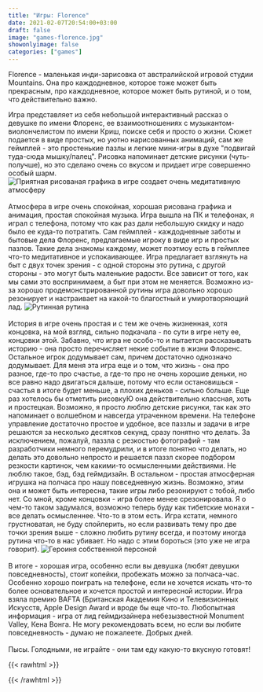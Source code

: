 ```yaml
---
title: "Игры: Florence"
date: 2021-02-07T20:54:00+03:00
draft: false
image: "games-florence.jpg"
showonlyimage: false
categories: ["games"]
---
```

Florence - маленькая инди-зарисовка от австралийской игровой студии Mountains. Она про каждодневное, которое тоже может быть прекрасным, про каждодневное, которое может быть рутиной, и о том, что действительно важно.
<!--more-->
Игра представляет из себя небольшой интерактивный рассказ о девушке по имени Флоренс, ее взаимоотношениях с музыкантом-виолончелистом по имени Криш, поиске себя и просто о жизни. Сюжет подается в виде простых, но уютно нарисованных анимаций, сам же геймплей - это простенькие пазлы и легкие мини-игры в духе "подвигай туда-сюда мышку/палец". Рисовка напоминает детские рисунки (чуть-получше), но это сделано очень со вкусом и придает игре совершенно особый шарм.
![Приятная рисованая графика в игре создает очень медитативную атмосферу](/games-florence2.png)
</br>  
Атмосфера в игре очень спокойная, хорошая рисована графика и анимация, простая спокойная музыка. Игра вышла на ПК и телефонах, я играл с телефона, потому что как раз дали небольшую скидку и надо было ее куда-то потратить. Сам геймплей - каждодневные заботы и бытовые дела Флоренс, предлагаемые игроку в виде игр и простых пазлов. Такие дела знакомы каждому, может поэтмоу есть в геймплее что-то медитативное и успокаивающее. Игра предлагает взглянуть на быт с двух точек зрения - с одной стороны это рутина, с другой стороны - это могут быть маленькие радости. Все зависит от того, как мы сами это воспринимаем, а быт при этом не меняется. Возможно из-за хорошо продемонстрированной рутины игра довольно хорошо резонирует и настраивает на какой-то благостный и умиротворяющий лад. 
![Рутинная рутина](/games-florence3.png)
</br>  
История в игре очень простая и с тем же очень жизненная, хотя концовка, на мой взгляд, сильно подкачала - по сути в игре нету ее, концовки этой. Забавно, что игра не особо-то и пытается рассказывать историю - она просто перечисляет некие событие в жизни Флоренс. Остальное игрок додумывает сам, причем достаточно однозначо додумывает. Для меня эта игра еще и о том, что жизнь - она про разное, где-то про счастье, а где-то про не очень хорошие деньки, но все равно надо двигаться дальше, потому что если остановишься - счастья в итоге будет меньше, а плохих деньков - сильно больше. Еще раз хотелось бы отметить рисовкуЮ она действительно классная, хоть и простецкая. Возможно, я просто люблю детские рисунки, так как это напоминает о волшебном и навсегда утраченном времени. На телефоне управление достаточно простое и удобное, все паззлы и задачи в игре решаются за несколько десятков секунд, сразу понятно что делать. За исключением, пожалуй, паззла с резкостью фотографий - там разработчики немного перемудрили, и в итоге понятно что делать, но делать это довольно непросто и решается паззл скорее подбором резкости картинок, чем какими-то осмысленными действиями. Не люблю такое, бэд, бэд геймдизайн. В остальном - простая атмосферная игрушка на полчаса про нашу повседневную жизнь. Возможно, этим она и может быть интересна, такие игры либо резонируют с тобой, либо нет. Со мной, кроме концовки - игра более менее срезонировала. Я о чем-то таком задумался, возможно теперь буду как тибетские монахи - все делать осмысленнее. Что-то в этом есть. Игра кстати, немного грустноватая, не буду спойлерить, но если развивать тему про две точки зрения выше - сложно любить рутину всегда, и поэтому иногда рутина что-то в нас убивает. Но надо с этим бороться (это уже не игра говорит). 
![Героиня собственной персоной](/games-florence4.jpg)
</br>  
В итоге - хорошая игра, особенно если вы девушка (любят девушки повседневность), стоит копейки, пробежать можно за полчаса-час. Особенно хорошо поиграть на телефоне, если не хочется искать что-то более основательное и хочется простой и интересной истории. Игра взяла премию BAFTA (Британская Академия Кино и Телевизионных Искусств, Apple Design Award и вроде бы еще что-то. Любопытная информация - игра от лид геймдизайнера небезызвестной Monument Valley, Кена Вонга. Не могу рекомендовать всем, но если вы любите повседневность - думаю не пожалеете. Добрых дней.</br>  
Пысы. Голодными, не играйте - они там еду какую-то вкусную готовят!

{{< rawhtml >}}
<div id="graphcomment"></div>
<script type="text/javascript">

  window.gc_params = {
    graphcomment_id: 'https-psyhut-ru',

    // if your website has a fixed header, indicate it's height in pixels
    fixed_header_height: 0,
  };
  
  (function() {
    var gc = document.createElement('script'); gc.type = 'text/javascript'; gc.async = true;
    gc.src = 'https://graphcomment.com/js/integration.js?' + Math.round(Math.random() * 1e8);
    (document.getElementsByTagName('head')[0] || document.getElementsByTagName('body')[0]).appendChild(gc);
  })();

</script>
{{< /rawhtml >}}